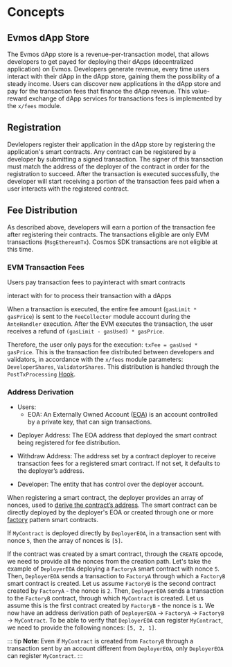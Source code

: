 <!--
order: 1
-->

# Concepts

## Evmos dApp Store

The Evmos dApp store is a revenue-per-transaction model, that allows developers to get payed for deploying their dApps (decentralized application) on Evmos. Developers generate revenue, every time users interact with their dApp in the dApp store, gaining them the possibility of a steady income. Users can discover new applications in the dApp store and pay for the transaction fees that finance the dApp revenue. This value-reward exchange of dApp services for transactions fees is implemented by the `x/fees` module.

## Registration

Devlelopers register their application in the dApp store by registering the application's smart contracts. Any contract can be registered by a developer by submitting a signed transaction. The signer of this transaction must match the address of the deployer of the contract in order for the registration to succeed. After the transaction is executed successfully, the developer will start receiving a portion of the transaction fees paid when a user interacts with the registered contract.

## Fee Distribution

As described above, developers will earn a portion of the transaction fee after registering their contracts. The transactions eligible are only EVM transactions (`MsgEthereumTx`). Cosmos SDK transactions are not eligible at this time.

### EVM Transaction Fees

Users pay transaction fees to payinteract with smart contracts

interact with for to process their transaction with a dApps

When a transaction is executed, the entire fee amount (`gasLimit * gasPrice`) is sent to the `FeeCollector` module account during the `AnteHandler` execution. After the EVM executes the transaction, the user receives a refund of `(gasLimit - gasUsed) * gasPrice`.

Therefore, the user only pays for the execution: `txFee = gasUsed * gasPrice`. This is the transaction fee distributed between developers and validators, in accordance with the `x/fees` module parameters: `DeveloperShares`, `ValidatorShares`. This distribution is handled through the `PostTxProcessing` [Hook](./05_hooks.md).

### Address Derivation

- Users:
  - EOA: An Externally Owned Account ([EOA](https://ethereum.org/en/whitepaper/#ethereum-accounts)) is an account controlled by a private key, that can sign transactions.

* Deployer Address: The EOA address that deployed the smart contract being registered for fee distribution.

* Withdraw Address: The address set by a contract deployer to receive transaction fees for a registered smart contract. If not set, it defaults to the deployer’s address.
* Developer: The entity that has control over the deployer account.




When registering a smart contract, the deployer provides an array of nonces, used to [derive the contract’s address](https://github.com/ethereum/go-ethereum/blob/d8ff53dfb8a516f47db37dbc7fd7ad18a1e8a125/crypto/crypto.go#L107-L111). The smart contract can be directly deployed by the deployer's EOA or created through one or more [factory](https://en.wikipedia.org/wiki/Factory_method_pattern) pattern smart contracts.

If `MyContract` is deployed directly by `DeployerEOA`, in a transaction sent with nonce `5`, then the array of nonces is `[5]`.

If the contract was created by a smart contract, through the `CREATE` opcode, we need to provide all the nonces from the creation path. Let's take the example of `DeployerEOA` deploying a `FactoryA` smart contract with nonce `5`. Then, `DeployerEOA` sends a transaction to `FactoryA` through which a `FactoryB` smart contract is created. Let us assume `FactoryB` is the second contract created by `FactoryA` - the nonce is `2`. Then, `DeployerEOA` sends a transaction to the `FactoryB` contract, through which `MyContract` is created. Let us assume this is the first contract created by `FactoryB` - the nonce is `1`. We now have an address derivation path of `DeployerEOA` -> `FactoryA` -> `FactoryB` -> `MyContract`. To be able to verify that `DeployerEOA` can register `MyContract`, we need to provide the following nonces: `[5, 2, 1]`.

::: tip
**Note**: Even if `MyContract` is created from `FactoryB` through a transaction sent by an account different from `DeployerEOA`, only `DeployerEOA` can register `MyContract`.
:::
